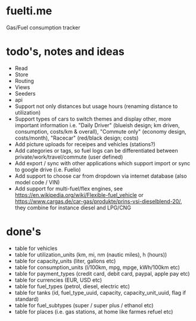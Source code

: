 # fuelti.me
Gas/Fuel consumption tracker

# todo's, notes and ideas

- Read
- Store
- Routing
- Views
- Seeders
- api
- Support not only distances but usage hours (renaming distance to utilization)
- Support types of cars to switch themes and display other, more important information i.e. "Daily Driver" (blueish design; km driven, consumption, costs/km & overall), "Commute only" (economy design, costs/month), "Racecar" (red/black design; costs)
- Add picture uploads for receipes and vehicles (stations?)
- Add categories or tags, so fuel logs can be differentiated between private/work/travel/commute (user defined)
- Add export / sync with other applications which support import or sync to google drive (i.e. Fuelio)
- Add support to choose car from dropdown via internet database (also model code / VIN)
- Add support for multi-fuel/flex engines, see https://en.wikipedia.org/wiki/Flexible-fuel_vehicle or https://www.cargas.de/car-gas/produkte/prins-vsi-dieselblend-20/, they combine for instance diesel and LPG/CNG

# done's

- table for vehicles
- table for utilization_units (km, mi, nm (nautic miles), h (hours))
- table for capacity_units (liter, gallons etc)
- table for consumption_units (l/100km, mpg, mpge, kWh/100km etc)
- table for payment_types (credit card, debit card, paypal, apple pay etc)
- table for currencies (EUR, USD etc)
- table for fuel_types (petrol, diesel, electric etc)
- table for tanks (id, fuel_type_uuid, capacity, capacity_unit_uuid, flag if standard)
- table for fuel_subtypes (super / super plus / ethanol etc)
- table for places (i.e. gas stations, at home like farmes refuel etc)

